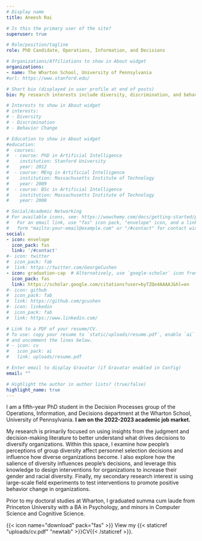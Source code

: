 ```yaml
---
# Display name
title: Aneesh Rai

# Is this the primary user of the site?
superuser: true

# Role/position/tagline
role: PhD Candidate, Operations, Information, and Decisions

# Organizations/Affiliations to show in About widget
organizations:
- name: The Wharton School, University of Pennsylvania
#url: https://www.stanford.edu/

# Short bio (displayed in user profile at end of posts)
bio: My research interests include diversity, discrimination, and behavior change.

# Interests to show in About widget
# interests:
# - Diversity
# - Discrimination
# - Behavior Change

# Education to show in About widget
#education:
#  courses:
#  - course: PhD in Artificial Intelligence
#    institution: Stanford University
#    year: 2012
#  - course: MEng in Artificial Intelligence
#    institution: Massachusetts Institute of Technology
#    year: 2009
#  - course: BSc in Artificial Intelligence
#    institution: Massachusetts Institute of Technology
#    year: 2008

# Social/Academic Networking
# For available icons, see: https://wowchemy.com/docs/getting-started/page-builder/#icons
#   For an email link, use "fas" icon pack, "envelope" icon, and a link in the
#   form "mailto:your-email@example.com" or "/#contact" for contact widget.
social:
- icon: envelope
  icon_pack: fas
  link: '/#contact'
#- icon: twitter
#  icon_pack: fab
#  link: https://twitter.com/GeorgeCushen
- icon: graduation-cap  # Alternatively, use `google-scholar` icon from `ai` icon pack
  icon_pack: fas
  link: https://scholar.google.com/citations?user=byTZQe4AAAAJ&hl=en
#- icon: github
#  icon_pack: fab
#  link: https://github.com/gcushen
#- icon: linkedin
#  icon_pack: fab
#  link: https://www.linkedin.com/

# Link to a PDF of your resume/CV.
# To use: copy your resume to `static/uploads/resume.pdf`, enable `ai` icons in `params.toml`, 
# and uncomment the lines below.
# - icon: cv
#   icon_pack: ai
#   link: uploads/resume.pdf

# Enter email to display Gravatar (if Gravatar enabled in Config)
email: ""

# Highlight the author in author lists? (true/false)
highlight_name: true
---
```


I am a fifth-year PhD student in the Decision Processes group of the Operations, Information, and Decisions department at the Wharton School, University of Pennsylvania. **I am on the 2022-2023 academic job market.**

My research is primarily focused on using insights from the judgment and decision-making literature to better understand what drives decisions to diversify organizations. Within this space, I examine how people’s perceptions of group diversity affect personnel selection decisions and influence how diverse organizations become. I also explore how the salience of diversity influences people’s decisions, and leverage this knowledge to design interventions for organizations to increase their gender and racial diversity. Finally, my secondary research interest is using large-scale field experiments to test interventions to promote positive behavior change in organizations.

Prior to my doctoral studies at Wharton, I graduated summa cum laude from Princeton University with a BA in Psychology, and minors in Computer Science and Cognitive Science.

{{< icon name="download" pack="fas" >}} View my {{< staticref "uploads/cv.pdf" "newtab" >}}CV{{< /staticref >}}.
